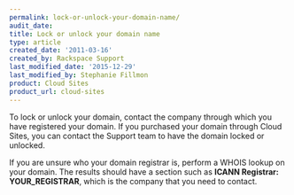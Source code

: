 ```yaml
---
permalink: lock-or-unlock-your-domain-name/
audit_date:
title: Lock or unlock your domain name
type: article
created_date: '2011-03-16'
created_by: Rackspace Support
last_modified_date: '2015-12-29'
last_modified_by: Stephanie Fillmon
product: Cloud Sites
product_url: cloud-sites
---
```


To lock or unlock your domain, contact the company through which you
have registered your domain. If you purchased your domain through Cloud
Sites, you can contact the Support team to have the domain locked or
unlocked.

If you are unsure who your domain registrar is, perform
a WHOIS lookup on your domain. The results should have a section such as
**ICANN Registrar: YOUR\_REGISTRAR**, which is the company that you need
to contact.

